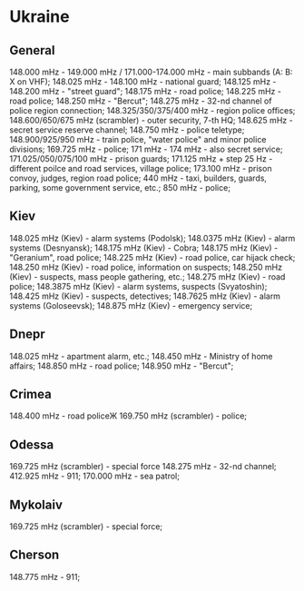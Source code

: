 # Ukraine

## General

148.000 mHz - 149.000 mHz / 171.000-174.000 mHz - main subbands (A: B: X on VHF);
148.025 mHz - 148.100 mHz - national guard;
148.125 mHz - 148.200 mHz - "street guard";
148.175 mHz - road police;
148.225 mHz - road police;
148.250 mHz - "Bercut";
148.275 mHz - 32-nd channel of police region connection;
148.325/350/375/400 mHz - region police offices;
148.600/650/675 mHz (scrambler) - outer security, 7-th HQ;
148.625 mHz - secret service reserve channel;
148.750 mHz - police teletype;
148.900/925/950 mHz - train police, "water police" and minor police divisions;
169.725 mHz - police;
171 mHz - 174 mHz - also secret service;
171.025/050/075/100 mHz - prison guards;
171.125 mHz + step 25 Hz - different poilce and road services, village police;
173.100 mHz - prison convoy, judges, region road police;
440 mHz - taxi, builders, guards, parking, some government service, etc.;
850 mHz - police;

## Kiev

148.025 mHz (Kiev) - alarm systems (Podolsk);
148.0375 mHz (Kiev) - alarm systems (Desnyansk);
148.175 mHz (Kiev) - Cobra;
148.175 mHz (Kiev) - "Geranium", road police;
148.225 mHz (Kiev) - road police, car hijack check;
148.250 mHz (Kiev) - road police, information on suspects;
148.250 mHz (Kiev) - suspects, mass people gathering, etc.;
148.275 mHz (Kiev) - road police;
148.3875 mHz (Kiev) - alarm systems, suspects (Svyatoshin);
148.425 mHz (Kiev) - suspects, detectives;
148.7625 mHz (Kiev) - alarm systems (Goloseevsk);
148.875 mHz (Kiev) - emergency service;

## Dnepr

148.025 mHz - apartment alarm, etc.;
148.450 mHz - Ministry of home affairs;
148.850 mHz - road police;
148.950 mHz - "Bercut";

## Crimea

148.400 mHz - road policeЖ
169.750 mHz (scrambler) - police;

## Odessa

169.725 mHz (scrambler) - special force
148.275 mHz - 32-nd channel;
412.925 mHz - 911;
170.000 mHz - sea patrol;

## Mykolaiv

169.725 mHz (scrambler) - special force;

## Cherson

148.775 mHz - 911;
